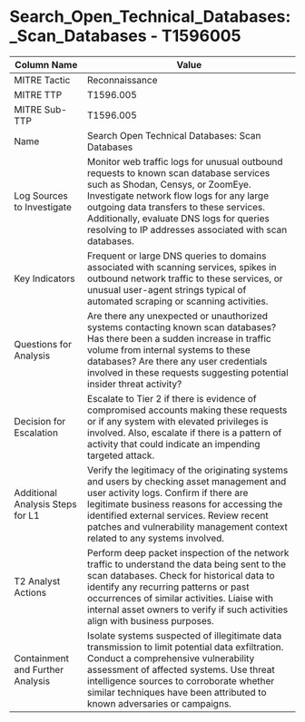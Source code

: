 # Search_Open_Technical_Databases:_Scan_Databases - T1596005

| Column Name | Value |
|-------------|-------|
| MITRE Tactic | Reconnaissance |
| MITRE TTP | T1596.005 |
| MITRE Sub-TTP | T1596.005 |
| Name | Search Open Technical Databases: Scan Databases |
| Log Sources to Investigate | Monitor web traffic logs for unusual outbound requests to known scan database services such as Shodan, Censys, or ZoomEye. Investigate network flow logs for any large outgoing data transfers to these services. Additionally, evaluate DNS logs for queries resolving to IP addresses associated with scan databases. |
| Key Indicators | Frequent or large DNS queries to domains associated with scanning services, spikes in outbound network traffic to these services, or unusual user-agent strings typical of automated scraping or scanning activities. |
| Questions for Analysis | Are there any unexpected or unauthorized systems contacting known scan databases? Has there been a sudden increase in traffic volume from internal systems to these databases? Are there any user credentials involved in these requests suggesting potential insider threat activity? |
| Decision for Escalation | Escalate to Tier 2 if there is evidence of compromised accounts making these requests or if any system with elevated privileges is involved. Also, escalate if there is a pattern of activity that could indicate an impending targeted attack. |
| Additional Analysis Steps for L1 | Verify the legitimacy of the originating systems and users by checking asset management and user activity logs. Confirm if there are legitimate business reasons for accessing the identified external services. Review recent patches and vulnerability management context related to any systems involved. |
| T2 Analyst Actions | Perform deep packet inspection of the network traffic to understand the data being sent to the scan databases. Check for historical data to identify any recurring patterns or past occurrences of similar activities. Liaise with internal asset owners to verify if such activities align with business purposes. |
| Containment and Further Analysis | Isolate systems suspected of illegitimate data transmission to limit potential data exfiltration. Conduct a comprehensive vulnerability assessment of affected systems. Use threat intelligence sources to corroborate whether similar techniques have been attributed to known adversaries or campaigns. |
